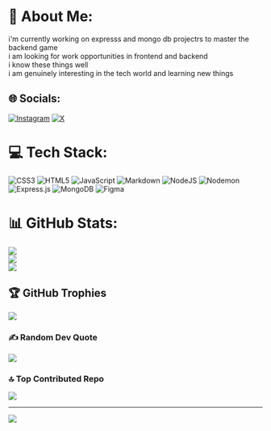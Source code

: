 # 💫 About Me:
i'm currently working on expresss and mongo db projectrs to master the backend game<br>i am looking for work opportunities in frontend and backend<br>i know these things well<br>i am genuinely interesting in the tech world and learning new things


## 🌐 Socials:
[![Instagram](https://img.shields.io/badge/Instagram-%23E4405F.svg?logo=Instagram&logoColor=white)](https://instagram.com/miteshgoyal.in) [![X](https://img.shields.io/badge/X-black.svg?logo=X&logoColor=white)](https://x.com/miteshgoyal_00) 

# 💻 Tech Stack:
![CSS3](https://img.shields.io/badge/css3-%231572B6.svg?style=for-the-badge&logo=css3&logoColor=white) ![HTML5](https://img.shields.io/badge/html5-%23E34F26.svg?style=for-the-badge&logo=html5&logoColor=white) ![JavaScript](https://img.shields.io/badge/javascript-%23323330.svg?style=for-the-badge&logo=javascript&logoColor=%23F7DF1E) ![Markdown](https://img.shields.io/badge/markdown-%23000000.svg?style=for-the-badge&logo=markdown&logoColor=white) ![NodeJS](https://img.shields.io/badge/node.js-6DA55F?style=for-the-badge&logo=node.js&logoColor=white) ![Nodemon](https://img.shields.io/badge/NODEMON-%23323330.svg?style=for-the-badge&logo=nodemon&logoColor=%BBDEAD) ![Express.js](https://img.shields.io/badge/express.js-%23404d59.svg?style=for-the-badge&logo=express&logoColor=%2361DAFB) ![MongoDB](https://img.shields.io/badge/MongoDB-%234ea94b.svg?style=for-the-badge&logo=mongodb&logoColor=white) ![Figma](https://img.shields.io/badge/figma-%23F24E1E.svg?style=for-the-badge&logo=figma&logoColor=white)
# 📊 GitHub Stats:
![](https://github-readme-stats.vercel.app/api?username=miteshgoyal-00&theme=dark&hide_border=false&include_all_commits=false&count_private=true)<br/>
![](https://github-readme-streak-stats.herokuapp.com/?user=miteshgoyal-00&theme=dark&hide_border=false)<br/>
![](https://github-readme-stats.vercel.app/api/top-langs/?username=miteshgoyal-00&theme=dark&hide_border=false&include_all_commits=false&count_private=true&layout=compact)

## 🏆 GitHub Trophies
![](https://github-profile-trophy.vercel.app/?username=miteshgoyal-00&theme=radical&no-frame=false&no-bg=true&margin-w=4)

### ✍️ Random Dev Quote
![](https://quotes-github-readme.vercel.app/api?type=vetical&theme=radical)

### 🔝 Top Contributed Repo
![](https://github-contributor-stats.vercel.app/api?username=miteshgoyal-00&limit=5&theme=dark&combine_all_yearly_contributions=true)

---
[![](https://visitcount.itsvg.in/api?id=miteshgoyal-00&icon=0&color=0)](https://visitcount.itsvg.in)

<!-- Proudly created with GPRM ( https://gprm.itsvg.in ) -->
